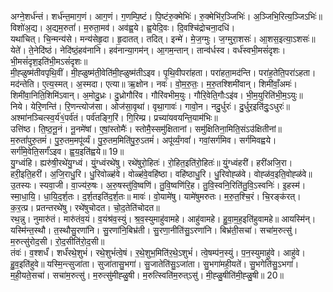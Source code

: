 

  
अग्ने॒शर्ध॑न्तं। शर्ध॑न्त॒माग॒णं। आग॒णं। ग॒णम्पि॒ष्टं। पि॒ष्टंरु॒क्मेभिः॑। रु॒क्मेभि॑र॒ञ्जिभिः॑। अ॒ञ्जिभि॒रित्य॒ञ्जिऽभिः॑॥ विशो॑अ॒द्य। अ॒द्यम॒रुतां॑। म॒रुता॒मव॑। अव॑ह्व॒ये। ह्व॒येदि॒वः। दि॒वश्चि॑द्रोचना॒दधि॑।  
यथा॑चित्। चि॒न्मन्य॑से। मन्य॑सेहृ॒दा। हृ॒दातत्। तदित्। इन्मे॑। मे॒ज॒ग्मुः। ज॒ग्मुरा॒शसः॑। आ॒शस॒इत्या॒ऽशसः॑॥ येते॑। ते॒नेदि॑ष्ठं। नेदि॑ष्ठं॒हव॑नानि। हव॑नान्या॒गम॑न्। आ॒गम॒न्तान्। तान्व॑र्धस्व। वर्ध॑स्वभी॒मसं॑दृशः। भी॒मसं॑दृश॒इति॑भी॒मऽसं॑दृशः॥  
मी॒ह्ळुष्म॑तीवपृथि॒वीं। मी॒ह्ळुष्म॑ती॒वेति॑मी॒ह्ळुष्म॑तीऽइव। पृ॒थि॒वीपरा॑हता। परा॑हता॒मद॑न्ति। परा॑ह॒तेति॒परा॑ऽहता। मद॑न्तेति। ए॒त्य॒स्मत्। अ॒स्मदा। एत्या॥ ऋ॒क्षोन। नवः॑। वो॒म॒रु॒तः॒। म॒रु॒तश्शिमी॑वान्। शिमी॑वाँ॒अमः॑। शिमी॑वा॒निति॒शिमि॑ऽवान्। अ॒मोदु॒ध्रः। दु॒ध्रोगौरि॑व। गौरि॑वभीम॒युः। गौरि॒वेति॒गौःऽइ॑व। भी॒म॒युरिति॑भी॒म॒ऽयुः॥  
निये। येरि॒णन्ति॑। रि॒णन्त्योज॑सा। ओज॑सा॒वृथा॑। वृथा॒गावः॑। गावो॒न। नदु॒र्धुरः॑। दु॒र्धुर॒इति॑दुः॒ऽधुरः॑॥ अश्मा॑नञ्चित्स्व॒र्य॑१॒॑पर्व॑तं। पर्व॑तङ्गि॒रिं। गि॒रिम्प्र। प्रच्या॑यवयन्ति॒याम॑भिः॥  
उत्ति॑ष्ठ। ति॒ष्ठ॒नू॒नं। नू॒नमे॑षां। ए॒षां॒स्तोमैः॑। स्तोमै॒स्समु॑क्षितानां। समु॑क्षितिना॒मिति॒संऽउ॑क्षितीनां॥ म॒रुतां॑पुरु॒तमं॑। पु॒रु॒तम॒मपू॑र्व्यं। पु॒रु॒तम॒मिति॑पु॒रु॒ऽतमं॑। अपू॑र्व्यं॒गवां॑। गवां॒सर्ग॑मिव। सर्ग॑मिवह्वये। सर्ग॑मि॒वेति॒सर्गं॑ऽइव। ह्व॒य॒इति॑ह्वये॥ 19॥  
यु॒ग्ध्वंहि। ह्यरु॑षी॒रथे॑यु॒ग्ध्वं। युं॒ग्ध्वंरथे॑षु। रथे॑षुरो॒हितः॑। रो॒हित॒इति॑रो॒हितः॑॥ युं॒ग्ध्वंहरी॑। हरी॑अजि॒रा। हरी॒इति॒हरी॑। अ॒जि॒राधु॒रि। धु॒रिवोळ्ह॑वे। वोळ्ह॑वे॒वहि॑ष्ठा। वहि॑ष्ठाधु॒रि। धु॒रिवोह्ळ॑वे। वोह्ळ॑व॒इति॒वोह्ळ॑वे॥  
उ॒तस्यः। स्यवा॒जी। वा॒ज्य॑रु॒षः। अ॒रु॒षस्तु॑वि॒ष्वणि॑। तु॒वि॒ष्वणि॑रि॒ह। तु॒वि॒स्वनि॒रिति॑तु॒वि॒ऽस्वनिः॑। इ॒हस्म॑। स्मा॒धा॒यि॒। धा॒यि॒द॒र्श॒तः। द॒र्श॒तइति॑द॒र्श॒तः॥ मावः॑। वो॒यामे॑षु। यामे॑षुमरुतः। म॒रु॒त॒श्चि॒रं। चि॒रङ्क॑रत्। क॒र॒त्प्र। प्रतन्तरथे॑षु। रथे॑षुचोदत। चो॒द॒तेति॑चोदत॥  
रथ॒न्नु। नुमारु॑तं। मारु॑तंव॒यं। व॒यंश्र॑व॒स्युं। श्र॒व॒स्युमाहु॑वामहे। आहु॑वामहे। हु॒वा॒म॒ह॒इति॑हुवामहे॥ आयस्मि॑न्। यस्मि॑न्त॒स्थौ। त॒स्थौसु॒रणा॑नि। सु॒रणा॑नि॒बिभ्र॑ती। सु॒रणा॒नीति॑सु॒ऽरणा॑नि। बिभ्र॑ती॒सचा॑। सचा॑म॒रुत्सु॑। म॒रुत्सु॑रोद॒सी। रो॒द॒सीति॑रो॒द॒सी॥  
तंवः॑। व॒श्शर्धं॑। शर्धं॑रथे॒शुभं॑। रथे॒शुभं॑त्वे॒षं। र॒थे॒शुभ॒मिति॑र॒थे॒ऽशुभं॑। त्वे॒षम्प॑न॒स्युं। प॒न॒स्युमाहु॑वे। आहु॑वे। हु॒व॒इति॑हुवे॥ यस्मि॒न्त्सुजा॑ता। सुजा॑तासु॒भगा॑। सु॒जातेति॑सु॒ऽजा॑ता। सु॒भगा॑मही॒यते॑। सु॒भगेति॑सु॒ऽभगा॑। म॒ही॒यते॒सचा॑। सचा॑म॒रुत्सु॑। म॒रुत्सु॑मीह्ळु॒षी। म॒रुत्स्विति॑म॒रुत्ऽसु॑। मी॒ह्ळु॒षीति॑मी॒ह्ळु॒षी॥ 20॥  
